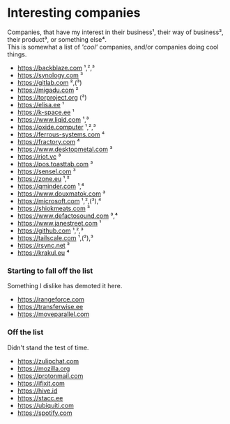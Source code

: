  # Interesting companies
 Companies, that have my interest in their business¹, their way of business², their product³, or something else⁴.  
 This is somewhat a list of _'cool'_ companies, and/or companies doing cool things.
 
 - https://backblaze.com ¹,²,³
 - https://synology.com ³
 - https://gitlab.com ²,(³)
 - https://migadu.com ²
 - https://torproject.org (³)
 - https://elisa.ee ¹
 - https://k-space.ee ¹
 - https://www.liqid.com ¹,³
 - https://oxide.computer ¹,²,³
 - https://ferrous-systems.com ⁴
 - https://fractory.com ⁴
 - https://www.desktopmetal.com ³
 - https://riot.vc ³
 - https://pos.toasttab.com ³ 
 - https://sensel.com ³
 - https://zone.eu ¹,²
 - https://qminder.com ¹,⁴
 - https://www.douxmatok.com ³
 - https://microsoft.com ¹,²,(³),⁴
 - https://shiokmeats.com ³
 - https://www.defactosound.com ³,⁴
 - https://www.janestreet.com ¹
 - https://github.com ¹,²,³
 - https://tailscale.com ¹,(²),³
 - https://rsync.net ²
 - https://krakul.eu ⁴

### Starting to fall off the list
Something I dislike has demoted it here.

 - https://rangeforce.com
 - https://transferwise.ee
 - https://moveparallel.com

### Off the list
Didn't stand the test of time.

 - https://zulipchat.com
 - https://mozilla.org
 - https://protonmail.com
 - https://ifixit.com
 - https://hive.id
 - https://stacc.ee
 - https://ubiquiti.com
 - https://spotify.com
